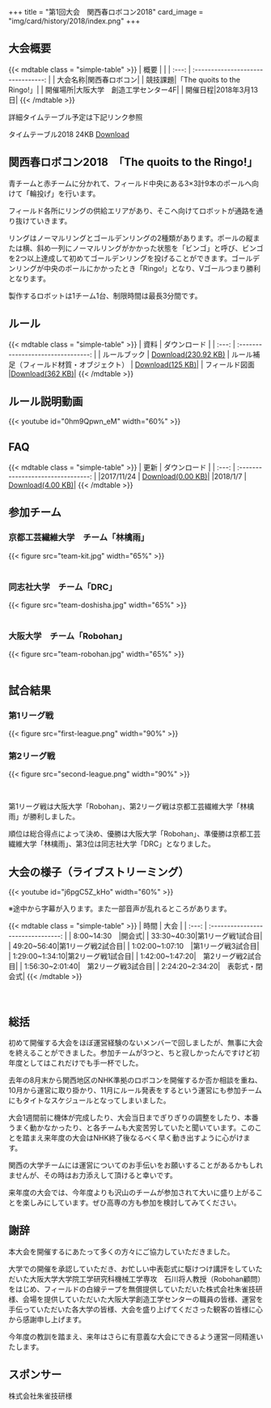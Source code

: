 +++
title = "第1回大会　関西春ロボコン2018"
card_image =  "img/card/history/2018/index.png"
+++


## 大会概要
{{< mdtable class = "simple-table" >}}
| 概要 |  |
| :---: | :--------------------------------: |
| 大会名称|関西春ロボコン|
| 競技課題|「The quoits to the Ringo!」|
| 開催場所|大阪大学　創造工学センター4F|
| 開催日程|2018年3月13日|
{{< /mdtable >}}

詳細タイムテーブル予定は下記リンク参照

タイムテーブル2018 24KB
[Download](https://drive.google.com/file/d/1d2snCf2-Pe3c_ghdphV1ywBC7gGPJp7X/view?usp=sharing)


## 関西春ロボコン2018　「The quoits to the Ringo!」

青チームと赤チームに分かれて、フィールド中央にある3×3計9本のポールへ向けて「輪投げ」を行います。

フィールド各所にリングの供給エリアがあり、そこへ向けてロボットが通路を通り抜けていきます。

リングはノーマルリングとゴールデンリングの2種類があります。ポールの縦または横、斜め一列にノーマルリングがかかった状態を「ビンゴ」と呼び、ビンゴを2つ以上達成して初めてゴールデンリングを投げることができます。ゴールデンリングが中央のポールにかかったとき「Ringo!」となり、Vゴールつまり勝利となります。

製作するロボットは1チーム1台、制限時間は最長3分間です。


## ルール
{{< mdtable class = "simple-table" >}}
| 資料 | ダウンロード |
| :---: | :--------------------------------: |
| ルールブック | [Download(230.92 KB)](https://drive.google.com/file/d/0ByKgeNt04rIObDhfS3VQeGNGNVk/view?usp=sharing&resourcekey=0-kvGl7__sqbvdjAWmkp6Rjg)
| ルール補足（フィールド材質・オブジェクト） | [Download(125 KB)](https://drive.google.com/file/d/0ByKgeNt04rIOZDVkRkR1SzJJTW8/view?usp=sharing&resourcekey=0-A6X7ukXXWtcydaiMGB2PaA)|
| フィールド図面  |[Download(362 KB)](https://drive.google.com/file/d/0ByKgeNt04rIOOXBmRk14LWR4U2s/view?usp=sharing&resourcekey=0-ovOKf_qDCrUY-t6MRurMkA)|
{{< /mdtable >}}

## ルール説明動画

{{< youtube id="0hm9Qpwn_eM"  width="60%" >}}

## FAQ
{{< mdtable class = "simple-table" >}}
| 更新 | ダウンロード |
| :---: | :--------------------------------: |
|2017/11/24 | [Download(0.00 KB)](https://drive.google.com/open?id=1k4ASBXjNWO71TDa4z0WdVtsul5Tj_zFs)|
|2018/1/7  |  [Download(4.00 KB)](https://drive.google.com/open?id=1AgPT1Z7LnfLqTNgUBc_FD4i15BOboQIf)|
{{< /mdtable >}}

## 参加チーム

### 京都工芸繊維大学　チーム「林檎雨」

{{< figure src="team-kit.jpg" width="65%" >}}
<br>
<br>

### 同志社大学　チーム「DRC」

{{< figure src="team-doshisha.jpg" width="65%" >}}
<br>
<br>

### 大阪大学　チーム「Robohan」

{{< figure src="team-robohan.jpg" width="65%" >}}
<br>
<br>

## 試合結果

### 第1リーグ戦

 {{< figure src="first-league.png" width="90%" >}}

### 第2リーグ戦

 {{< figure src="second-league.png" width="90%" >}}

<br>

第1リーグ戦は大阪大学「Robohan」、第2リーグ戦は京都工芸繊維大学「林檎雨」が勝利しました。

順位は総合得点によって決め、優勝は大阪大学「Robohan」、準優勝は京都工芸繊維大学「林檎雨」、第3位は同志社大学「DRC」となりました。

## 大会の様子（ライブストリーミング）

{{< youtube id="j6pgC5Z_kHo"  width="60%" >}}


※途中から字幕が入ります。また一部音声が乱れるところがあります。

{{< mdtable class = "simple-table" >}}
| 時間  |         大会         |
| :---: | :--------------------------------: |
| 8:00~14:30　|開会式|
| 33:30~40:30|第1リーグ戦1試合目|
| 49:20~56:40|第1リーグ戦2試合目|
| 1:02:00~1:07:10　|第1リーグ戦3試合目|
| 1:29:00~1:34:10|第2リーグ戦1試合目|
| 1:42:00~1:47:20|　第2リーグ戦2試合目|
| 1:56:30~2:01:40|　第2リーグ戦3試合目|
| 2:24:20~2:34:20|　表彰式・閉会式|
{{< /mdtable >}}

　
## 総括

初めて開催する大会をほぼ運営経験のないメンバーで回しましたが、無事に大会を終えることができました。参加チームが3つと、ちと寂しかったんですけど初年度としてはこれだけでも手一杯でした。

去年の8月末から関西地区のNHK準拠のロボコンを開催するか否か相談を重ね、10月から運営に取り掛かり、11月にルール発表をするという運営にも参加チームにもタイトなスケジュールとなってしまいました。

大会1週間前に機体が完成したり、大会当日までぎりぎりの調整をしたり、本番うまく動かなかったり、と各チームも大変苦労していたと聞いています。このことを踏まえ来年度の大会はNHK終了後なるべく早く動き出すように心がけます。

関西の大学チームには運営についてのお手伝いをお願いすることがあるかもしれませんが、その時はお力添えして頂けると幸いです。

来年度の大会では、今年度よりも沢山のチームが参加されて大いに盛り上がることを楽しみにしています。ぜひ高専の方も参加を検討してみてください。


## 謝辞

本大会を開催するにあたって多くの方々にご協力していただきました。

大学での開催を承認していただき、お忙しい中表彰式に駆けつけ講評をしていただいた大阪大学大学院工学研究科機械工学専攻　石川将人教授（Robohan顧問）をはじめ、フィールドの白線テープを無償提供していただいた株式会社朱雀技研様、会場を提供していただいた大阪大学創造工学センターの職員の皆様、運営を手伝っていただいた各大学の皆様、大会を盛り上げてくださった観客の皆様に心から感謝申し上げます。

今年度の教訓を踏まえ、来年はさらに有意義な大会にできるよう運営一同精進いたします。

## スポンサー
株式会社朱雀技研様
